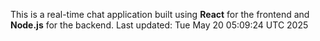 This is a real-time chat application built using **React** for the frontend and **Node.js** for the backend.
Last updated: Tue May 20 05:09:24 UTC 2025
